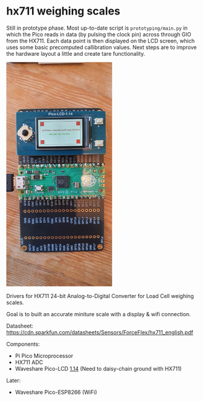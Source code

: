 # hx711 weighing scales

Still in prototype phase. Most up-to-date script is `prototyping/main.py` in which the Pico reads in data (by pulsing the clock pin) across through GIO from the HX711. Each data point is then displayed on the LCD screen, which uses some basic precomputed callibration values. Next steps are to improve the hardware layout a little and create tare functionality.

<img src="images/demo_screen_070823.jpg" width="280">

Drivers for HX711 24-bit Analog-to-Digital Converter for Load Cell weighing scales.

Goal is to built an accurate miniture scale with a display & wifi connection.

Datasheet: https://cdn.sparkfun.com/datasheets/Sensors/ForceFlex/hx711_english.pdf

Components:

- Pi Pico Microprocessor
- HX711 ADC
- Waveshare Pico-LCD [1.14](https://www.amazon.com/dp/B095PF7CQK?ref=ppx_yo2ov_dt_b_product_details&th=1) (Need to daisy-chain ground with HX711)

Later:
- Waveshare Pico-ESP8266 (WiFi)

